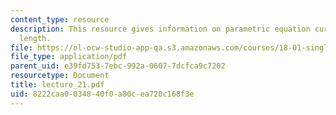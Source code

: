 ```yaml
---
content_type: resource
description: This resource gives information on parametric equation curves and arc
  length.
file: https://ol-ocw-studio-app-qa.s3.amazonaws.com/courses/18-01-single-variable-calculus-fall-2005/8222caa0034840f0a80cea720c168f3e_lecture_21.pdf
file_type: application/pdf
parent_uid: e39fd753-7ebc-992a-0607-7dcfca9c7202
resourcetype: Document
title: lecture_21.pdf
uid: 8222caa0-0348-40f0-a80c-ea720c168f3e
---
```

